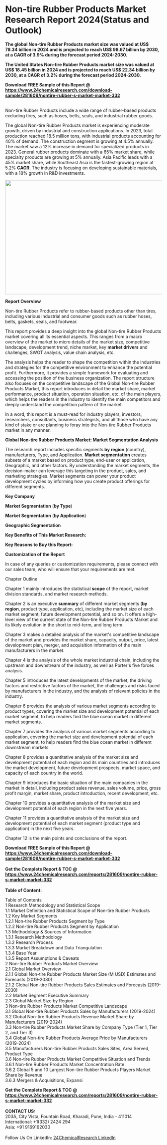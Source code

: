 <h1>Non-tire Rubber Products Market Research Report 2024(Status and Outlook)</h1><p><strong>The global Non-tire Rubber Products market size was valued at US$ 78.34 billion in 2024 and is projected to reach US$ 98.67 billion by 2030, at a CAGR of 3.9% during the forecast period 2024-2030.</strong></p><p>
</p><p><strong>The United States Non-tire Rubber Products market size was valued at US$ 18.45 billion in 2024 and is projected to reach US$ 22.34 billion by 2030, at a CAGR of 3.2% during the forecast period 2024-2030.</strong></p><div><b>Download FREE Sample of this Report @ 
            <a href="https://www.24chemicalresearch.com/download-sample/281609/nontire-rubber-s-market-market-332">
            https://www.24chemicalresearch.com/download-sample/281609/nontire-rubber-s-market-market-332</a></b></div><br><p>
</p><p>Non-tire Rubber Products include a wide range of rubber-based products excluding tires, such as hoses, belts, seals, and industrial rubber goods.</p><p>
</p><p>The global Non-tire Rubber Products market is experiencing moderate growth, driven by industrial and construction applications. In 2023, total production reached 18.5 million tons, with industrial products accounting for 40% of demand. The construction segment is growing at 4.5% annually. The market saw a 12% increase in demand for specialized products in 2023. General rubber products dominate with a 65% market share, while specialty products are growing at 5% annually. Asia Pacific leads with a 45% market share, while Southeast Asia is the fastest-growing region at 5.2% <strong>CAGR</strong>. The industry is focusing on developing sustainable materials, with a 18% growth in R&amp;D investments.</p><p>
</p><p><img alt="" src="https://24chemicalresearch.com/assets/report-images/NontireRubberProductsMarket.png" style="height:366px; width:731px"></p><p>
</p><p><strong>Report Overview</strong></p><p>
</p><p></p><p>
</p><p>Non-tire Rubber Products refer to rubber-based products other than tires, including various industrial and consumer goods such as rubber hoses, belts, gaskets, seals, and footwear.</p><p>
</p><p>This report provides a deep insight into the global Non-tire Rubber Products market covering all its essential aspects. This ranges from a macro overview of the market to micro details of the market size, competitive landscape, development trend, niche market, key <strong>market drivers</strong> and challenges, SWOT analysis, value chain analysis, etc.</p><p>
</p><p>The analysis helps the reader to shape the competition within the industries and strategies for the competitive environment to enhance the potential profit. Furthermore, it provides a simple framework for evaluating and accessing the position of the business organization. The report structure also focuses on the competitive landscape of the Global Non-tire Rubber Products Market, this report introduces in detail the market share, market performance, product situation, operation situation, etc. of the main players, which helps the readers in the industry to identify the main competitors and deeply understand the competition pattern of the market.</p><p>
</p><p>In a word, this report is a must-read for industry players, investors, researchers, consultants, business strategists, and all those who have any kind of stake or are planning to foray into the Non-tire Rubber Products market in any manner.</p><p>
</p><p><strong>Global Non-tire Rubber Products Market: Market Segmentation Analysis</strong></p><p>
</p><p>The research report includes specific segments <strong>by region</strong> (country), manufacturers, Type, and Application. <strong>Market segmentation</strong> creates subsets of a market based on product type, end-user or application, Geographic, and other factors. By understanding the market segments, the decision-maker can leverage this targeting in the product, sales, and marketing strategies. Market segments can power your product development cycles by informing how you create product offerings for different segments.</p><p>
</p><p><strong>Key Company</strong></p><p>
</p><p>
</p><p><strong>Market Segmentation</strong> (<strong>by Type</strong>)</p><p>
</p><p>
</p><p><strong>Market Segmentation</strong> (<strong>by Application</strong>)</p><p>
</p><p>
</p><p><strong>Geographic Segmentation</strong></p><p>
</p><p>
</p><p><strong>Key Benefits of This Market Research:</strong></p><p>
</p><p>
</p><p><strong>Key Reasons to Buy this Report:</strong></p><p>
</p><p>
</p><p><strong>Customization of the Report</strong></p><p>
</p><p>In case of any queries or customization requirements, please connect with our sales team, who will ensure that your requirements are met.</p><p>
</p><p>Chapter Outline</p><p>
</p><p>Chapter 1 mainly introduces the statistical <strong>scope</strong> of the report, market division standards, and market research methods.</p><p>
</p><p>Chapter 2 is an executive <strong>summary</strong> of different market segments (<strong>by region</strong>, product type, application, etc), including the market size of each market segment, future development potential, and so on. It offers a high-level view of the current state of the Non-tire Rubber Products Market and its likely evolution in the short to mid-term, and long term.</p><p>
</p><p>Chapter 3 makes a detailed analysis of the market's competitive landscape of the market and provides the market share, capacity, output, price, latest development plan, merger, and acquisition information of the main manufacturers in the market.</p><p>
</p><p>Chapter 4 is the analysis of the whole market industrial chain, including the upstream and downstream of the industry, as well as Porter's five forces analysis.</p><p>
</p><p>Chapter 5 introduces the latest developments of the market, the driving factors and restrictive factors of the market, the challenges and risks faced by manufacturers in the industry, and the analysis of relevant policies in the industry.</p><p>
</p><p>Chapter 6 provides the analysis of various market segments according to product types, covering the market size and development potential of each market segment, to help readers find the blue ocean market in different market segments.</p><p>
</p><p>Chapter 7 provides the analysis of various market segments according to application, covering the market size and development potential of each market segment, to help readers find the blue ocean market in different downstream markets.</p><p>
</p><p>Chapter 8 provides a quantitative analysis of the market size and development potential of each region and its main countries and introduces the market development, future development prospects, market space, and capacity of each country in the world.</p><p>
</p><p>Chapter 9 introduces the basic situation of the main companies in the market in detail, including product sales revenue, sales volume, price, gross profit margin, market share, product introduction, recent development, etc.</p><p>
</p><p>Chapter 10 provides a quantitative analysis of the market size and development potential of each region in the next five years.</p><p>
</p><p>Chapter 11 provides a quantitative analysis of the market size and development potential of each market segment (product type and application) in the next five years.</p><p>
</p><p>Chapter 12 is the main points and conclusions of the report.</p><div><b>Download FREE Sample of this Report @ 
            <a href="https://www.24chemicalresearch.com/download-sample/281609/nontire-rubber-s-market-market-332">
            https://www.24chemicalresearch.com/download-sample/281609/nontire-rubber-s-market-market-332</a></b></div><br><div><b>Get the Complete Report & TOC @ 
            <a href="https://www.24chemicalresearch.com/reports/281609/nontire-rubber-s-market-market-332">
            https://www.24chemicalresearch.com/reports/281609/nontire-rubber-s-market-market-332</a></b></div><br>
            <b>Table of Content:</b><p>Table of Contents<br />
 1 Research Methodology and Statistical Scope<br />
 1.1 Market Definition and Statistical Scope of Non-tire Rubber Products<br />
 1.2 Key Market Segments<br />
 1.2.1 Non-tire Rubber Products Segment by Type<br />
 1.2.2 Non-tire Rubber Products Segment by Application<br />
 1.3 Methodology & Sources of Information<br />
 1.3.1 Research Methodology<br />
 1.3.2 Research Process<br />
 1.3.3 Market Breakdown and Data Triangulation<br />
 1.3.4 Base Year<br />
 1.3.5 Report Assumptions & Caveats<br />
 2 Non-tire Rubber Products Market Overview<br />
 2.1 Global Market Overview<br />
 2.1.1 Global Non-tire Rubber Products Market Size (M USD) Estimates and Forecasts (2019-2030)<br />
 2.1.2 Global Non-tire Rubber Products Sales Estimates and Forecasts (2019-2030)<br />
 2.2 Market Segment Executive Summary<br />
 2.3 Global Market Size by Region<br />
 3 Non-tire Rubber Products Market Competitive Landscape<br />
 3.1 Global Non-tire Rubber Products Sales by Manufacturers (2019-2024)<br />
 3.2 Global Non-tire Rubber Products Revenue Market Share by Manufacturers (2019-2024)<br />
 3.3 Non-tire Rubber Products Market Share by Company Type (Tier 1, Tier 2, and Tier 3)<br />
 3.4 Global Non-tire Rubber Products Average Price by Manufacturers (2019-2024)<br />
 3.5 Manufacturers Non-tire Rubber Products Sales Sites, Area Served, Product Type<br />
 3.6 Non-tire Rubber Products Market Competitive Situation and Trends<br />
 3.6.1 Non-tire Rubber Products Market Concentration Rate<br />
 3.6.2 Global 5 and 10 Largest Non-tire Rubber Products Players Market Share by Revenue<br />
 3.6.3 Mergers & Acquisitions, Expansi</p><div><b>Get the Complete Report & TOC @ 
            <a href="https://www.24chemicalresearch.com/reports/281609/nontire-rubber-s-market-market-332">
            https://www.24chemicalresearch.com/reports/281609/nontire-rubber-s-market-market-332</a></b></div><br><b>CONTACT US:</b><br>
            203A, City Vista, Fountain Road, Kharadi, Pune, India - 411014<br>
            International: +1(332) 2424 294<br>
            Asia: +91 9169162030 <br><br>
            Follow Us On LinkedIn: <a href="https://www.linkedin.com/company/24chemicalresearch/">24ChemicalResearch LinkedIn</a>